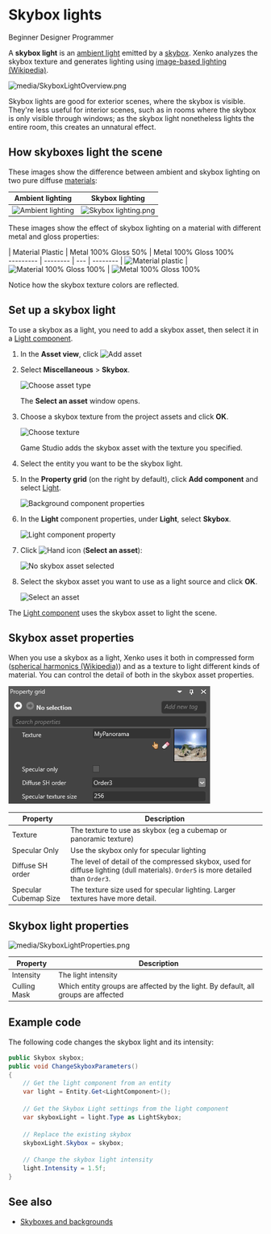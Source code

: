 # Skybox lights

<span class="label label-doc-level">Beginner</span>
<span class="label label-doc-audience">Designer</span>
<span class="label label-doc-audience">Programmer</span>

A **skybox light** is an [ambient light](ambient-lights.md) emitted by a [skybox](../skyboxes.md). Xenko analyzes the skybox texture and generates lighting using [image-based lighting (Wikipedia)](https://en.wikipedia.org/wiki/Image-based_lighting).

![media/SkyboxLightOverview.png](media/SkyboxLightOverview.png)

Skybox lights are good for exterior scenes, where the skybox is visible. They're less useful for interior scenes, such as in rooms where the skybox is only visible through windows; as the skybox light nonetheless lights the entire room, this creates an unnatural effect.

## How skyboxes light the scene

These images show the difference between ambient and skybox lighting on two pure diffuse [materials](../materials/index.md):

| Ambient lighting                                     | Skybox lighting     
| ---------------------------------------------------- | -------------------------------
| ![Ambient lighting](media/AmbientLight.png)  | ![Skybox lighting.png](media/SkyboxLight-MaterialPureDiffuse.png) 
                    
These images show the effect of skybox lighting on a material with different metal and gloss properties:

| Material Plastic    | Metal 100% Gloss 50%     | Metal 100% Gloss 100%   
--------- | -------- | --- | -------- |
 ![Material plastic](media/SkyboxLight-MaterialPlastic.png)  | ![Material 100% Gloss 100%](media/SkyboxLight-MaterialMetal100Gloss50.png)  | ![Metal 100% Gloss 100%](media/SkyboxLight-MaterialMetal100Gloss100.png)  

Notice how the skybox texture colors are reflected.

## Set up a skybox light

To use a skybox as a light, you need to add a skybox asset, then select it in a [Light component](xref:SiliconStudio.Xenko.Engine.LightComponent).

1. In the **Asset view**, click ![Add asset](media/engine-skybox-add-new-asset-button.png)

2. Select **Miscellaneous** > **Skybox**.

    ![Choose asset type](media/engine-skybox-choose-asset-type.png)

    The **Select an asset** window opens.

3. Choose a skybox texture from the project assets and click **OK**.
    
    ![Choose texture](media/engine-skybox-select-skybox-texture.png)

	Game Studio adds the skybox asset with the texture you specified.

4. Select the entity you want to be the skybox light.

5. In the **Property grid** (on the right by default), click **Add component** and select [Light](xref:SiliconStudio.Xenko.Engine.LightComponent).

    ![Background component properties](media/skybox-add-light-component.png)

6. In the **Light** component properties, under **Light**, select **Skybox**.

    ![Light component property](media/light-component-property.png)

7. Click ![Hand icon](~/manual/game-studio/media/hand-icon.png) (**Select an asset**):

	![No skybox asset selected](media/no-skybox-asset-selected.png)

8. Select the skybox asset you want to use as a light source and click **OK**.

	![Select an asset](media/select-skybox-asset.png)

The [Light component](xref:SiliconStudio.Xenko.Engine.LightComponent) uses the skybox asset to light the scene.

## Skybox asset properties

When you use a skybox as a light, Xenko uses it both in compressed form ([spherical harmonics (Wikipedia)](https://en.wikipedia.org/wiki/Spherical_harmonics)) and as a texture to light different kinds of material. You can control the detail of both in the skybox asset properties.

![Skybox lighting properties](media/skybox-asset-properties.png)

| Property     | Description                  
| ------------ | ---------- 
| Texture |  The texture to use as skybox (eg a cubemap or panoramic texture)
| Specular Only      |  Use the skybox only for specular lighting
| Diffuse SH order  | The level of detail of the compressed skybox, used for diffuse lighting (dull materials). `Order5` is more detailed than `Order3`.
| Specular Cubemap Size | The texture size used for specular lighting. Larger textures have more detail.

## Skybox light properties

![media/SkyboxLightProperties.png](media/SkyboxLightProperties.png) 

| Property     | Description   
| ------------ | ----------
| Intensity    | The light intensity 
| Culling Mask | Which entity groups are affected by the light. By default, all groups are affected

## Example code

The following code changes the skybox light and its intensity:

```cs
public Skybox skybox;
public void ChangeSkyboxParameters()
{
    // Get the light component from an entity
	var light = Entity.Get<LightComponent>();

	// Get the Skybox Light settings from the light component
	var skyboxLight = light.Type as LightSkybox;

	// Replace the existing skybox
	skyboxLight.Skybox = skybox;

	// Change the skybox light intensity
	light.Intensity = 1.5f;
}
```

## See also

* [Skyboxes and backgrounds](../textures/skyboxes-and-backgrounds.md)